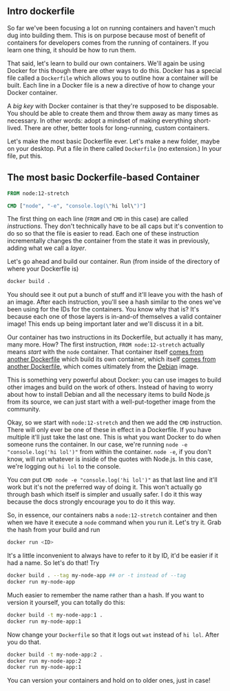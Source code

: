 ## Intro dockerfile

So far we've been focusing a lot on running containers and haven't much dug into building them. This is on purpose because most of benefit of containers for developers comes from the running of containers. If you learn one thing, it should be how to run them.

That said, let's learn to build our own containers. We'll again be using Docker for this though there are other ways to do this. Docker has a special file called a `Dockerfile` which allows you to outline how a container will be built. Each line in a Docker file is a new a directive of how to change your Docker container.

A _big key_ with Docker container is that they're supposed to be disposable. You should be able to create them and throw them away as many times as necessary. In other words: adopt a mindset of making everything short-lived. There are other, better tools for long-running, custom containers.

Let's make the most basic Dockerfile ever. Let's make a new folder, maybe on your desktop. Put a file in there called `Dockerfile` (no extension.) In your file, put this.

## The most basic Dockerfile-based Container

```dockerfile
FROM node:12-stretch

CMD ["node", "-e", "console.log(\"hi lol\")"]
```

The first thing on each line (`FROM` and `CMD` in this case) are called _instructions_. They don't technically have to be all caps but it's convention to do so so that the file is easier to read. Each one of these instruction incrementally changes the container from the state it was in previously, adding what we call a _layer_.

Let's go ahead and build our container. Run (from inside of the directory of where your Dockerfile is)

```bash
docker build .
```

You should see it out put a bunch of stuff and it'll leave you with the hash of an image. After each instruction, you'll see a hash similar to the ones we've been using for the IDs for the containers. You know why that is? It's because each one of those layers is in-and-of themselves a valid container image! This ends up being important later and we'll discuss it in a bit.

Our container has two instructions in its Dockerfile, but actually it has many, many more. How? The first instruction, `FROM node:12-stretch` actually means _start_ with the `node` container. That container itself [comes from another Dockerfile][docker-node] which build its own container, which itself [comes from another Dockerfile][buildpack], which comes ultimately from the [Debian][debian] image.

This is something very powerful about Docker: you can use images to build other images and build on the work of others. Instead of having to worry about how to install Debian and all the necessary items to build Node.js from its source, we can just start with a well-put-together image from the community.

Okay, so we start with `node:12-stretch` and then we add the `CMD` instruction. There will only ever be one of these in effect in a Dockerfile. If you have multiple it'll just take the last one. This is what you want Docker to do when someone runs the container. In our case, we're running `node -e "console.log('hi lol')"` from within the container. `node -e`, if you don't know, will run whatever is inside of the quotes with Node.js. In this case, we're logging out `hi lol` to the console.

You _can_ put `CMD node -e "console.log('hi lol')"` as that last line and it'll work but it's not the preferred way of doing it. This won't actually go through bash which itself is simpler and usually safer. I do it this way because the docs strongly encourage you to do it this way.

So, in essence, our containers nabs a `node:12-stretch` container and then when we have it execute a `node` command when you run it. Let's try it. Grab the hash from your build and run

```bash
docker run <ID>
```

It's a little inconvenient to always have to refer to it by ID, it'd be easier if it had a name. So let's do that! Try

```bash
docker build . --tag my-node-app ## or -t instead of --tag
docker run my-node-app
```

Much easier to remember the name rather than a hash. If you want to version it yourself, you can totally do this:

```bash
docker build -t my-node-app:1 .
docker run my-node-app:1
```

Now change your `Dockerfile` so that it logs out `wat` instead of `hi lol`. After you do that.

```bash
docker build -t my-node-app:2 .
docker run my-node-app:2
docker run my-node-app:1
```

You can version your containers and hold on to older ones, just in case!

[buildpack]: https://github.com/docker-library/buildpack-deps
[debian]: https://hub.docker.com/_/debian/
[docker-node]: https://github.com/nodejs/docker-node/blob/master/Dockerfile-debian.template